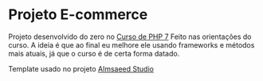 # Projeto E-commerce

Projeto desenvolvido do zero no [Curso de PHP 7](https://www.udemy.com/curso-completo-de-php-7/) 
Feito nas orientações do curso. A ideia é que ao final eu melhore ele usando frameworks e métodos mais atuais, já que o curso é de certa forma datado.

Template usado no projeto [Almsaeed Studio](https://almsaeedstudio.com)